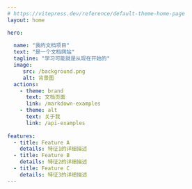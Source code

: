 ```yaml
---
# https://vitepress.dev/reference/default-theme-home-page
layout: home

hero:
  
  name: "我的文档项目"
  text: "是一个文档网站"
  tagline: "学习可能就是从现在开始的"
  image:
     src: /background.png
     alt: 背景图
  actions:
    - theme: brand
      text: 文档页面
      link: /markdown-examples
    - theme: alt
      text: 关于我
      link: /api-examples
  
features:
  - title: Feature A
    details: 特征1的详细描述
  - title: Feature B
    details: 特征2的详细描述
  - title: Feature C
    details: 特征3的详细描述
---
```

